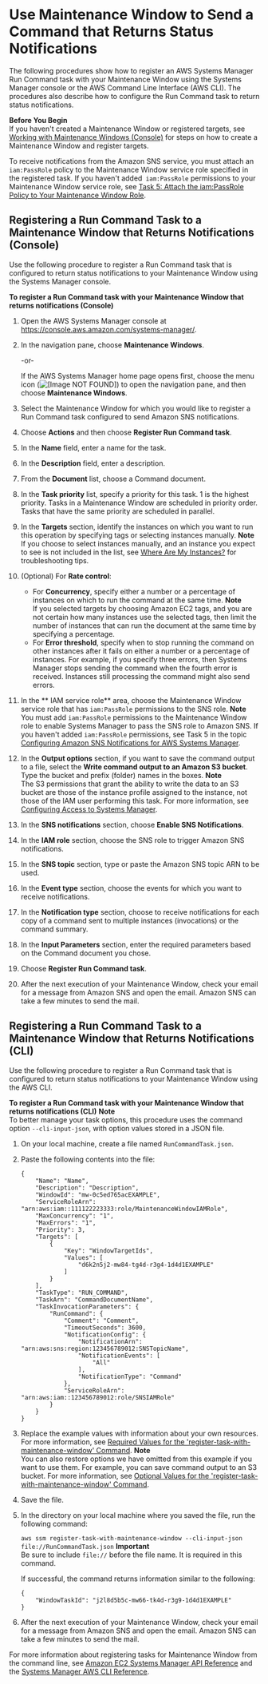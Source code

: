 # Use Maintenance Window to Send a Command that Returns Status Notifications<a name="monitoring-sns-mw-register"></a>

The following procedures show how to register an AWS Systems Manager Run Command task with your Maintenance Window using the Systems Manager console or the AWS Command Line Interface \(AWS CLI\)\. The procedures also describe how to configure the Run Command task to return status notifications\.

**Before You Begin**  
If you haven't created a Maintenance Window or registered targets, see [Working with Maintenance Windows \(Console\)](https://docs.aws.amazon.com/systems-manager/latest/userguide/sysman-maintenance-working.html) for steps on how to create a Maintenance Window and register targets\.

To receive notifications from the Amazon SNS service, you must attach an `iam:PassRole` policy to the Maintenance Window service role specified in the registered task\. If you haven't added` iam:PassRole` permissions to your Maintenance Window service role, see [Task 5: Attach the iam:PassRole Policy to Your Maintenance Window Role](https://docs.aws.amazon.com/systems-manager/latest/userguide/monitoring-sns-notifications.html#monitoring-sns-passpolicy-mw)\. 

## Registering a Run Command Task to a Maintenance Window that Returns Notifications \(Console\)<a name="monitoring-sns-mw-register-console"></a>

Use the following procedure to register a Run Command task that is configured to return status notifications to your Maintenance Window using the Systems Manager console\.

**To register a Run Command task with your Maintenance Window that returns notifications \(Console\)**

1. Open the AWS Systems Manager console at [https://console\.aws\.amazon\.com/systems\-manager/](https://console.aws.amazon.com/systems-manager/)\.

1. In the navigation pane, choose **Maintenance Windows**\.

   \-or\-

   If the AWS Systems Manager home page opens first, choose the menu icon \(![\[Image NOT FOUND\]](http://docs.aws.amazon.com/systems-manager/latest/userguide/images/menu-icon-small.png)\) to open the navigation pane, and then choose **Maintenance Windows**\.

1. Select the Maintenance Window for which you would like to register a Run Command task configured to send Amazon SNS notifications\.

1. Choose **Actions** and then choose **Register Run Command task**\.

1. In the **Name** field, enter a name for the task\.

1. In the **Description** field, enter a description\.

1. From the **Document** list, choose a Command document\.

1. In the **Task priority** list, specify a priority for this task\. 1 is the highest priority\. Tasks in a Maintenance Window are scheduled in priority order\. Tasks that have the same priority are scheduled in parallel\.

1. In the **Targets** section, identify the instances on which you want to run this operation by specifying tags or selecting instances manually\.
**Note**  
If you choose to select instances manually, and an instance you expect to see is not included in the list, see [Where Are My Instances?](troubleshooting-remote-commands.md#where-are-instances) for troubleshooting tips\.

1. \(Optional\) For **Rate control**:
   + For **Concurrency**, specify either a number or a percentage of instances on which to run the command at the same time\.
**Note**  
If you selected targets by choosing Amazon EC2 tags, and you are not certain how many instances use the selected tags, then limit the number of instances that can run the document at the same time by specifying a percentage\.
   + For **Error threshold**, specify when to stop running the command on other instances after it fails on either a number or a percentage of instances\. For example, if you specify three errors, then Systems Manager stops sending the command when the fourth error is received\. Instances still processing the command might also send errors\.

1. In the ** IAM service role** area, choose the Maintenance Window service role that has `iam:PassRole` permissions to the SNS role\.
**Note**  
You must add `iam:PassRole` permissions to the Maintenance Window role to enable Systems Manager to pass the SNS role to Amazon SNS\. If you haven't added `iam:PassRole` permissions, see Task 5 in the topic [Configuring Amazon SNS Notifications for AWS Systems Manager](https://docs.aws.amazon.com/systems-manager/latest/userguide/monitoring-sns-notifications.html)\.

1. In the **Output options** section, if you want to save the command output to a file, select the **Write command output to an Amazon S3 bucket**\. Type the bucket and prefix \(folder\) names in the boxes\.
**Note**  
The S3 permissions that grant the ability to write the data to an S3 bucket are those of the instance profile assigned to the instance, not those of the IAM user performing this task\. For more information, see [Configuring Access to Systems Manager](systems-manager-access.md)\. 

1. In the **SNS notifications** section, choose **Enable SNS Notifications**\.

1. In the **IAM role** section, choose the SNS role to trigger Amazon SNS notifications\.

1. In the **SNS topic** section, type or paste the Amazon SNS topic ARN to be used\.

1. In the **Event type** section, choose the events for which you want to receive notifications\.

1. In the **Notification type** section, choose to receive notifications for each copy of a command sent to multiple instances \(invocations\) or the command summary\.

1. In the **Input Parameters** section, enter the required parameters based on the Command document you chose\.

1. Choose **Register Run Command task**\.

1. After the next execution of your Maintenance Window, check your email for a message from Amazon SNS and open the email\. Amazon SNS can take a few minutes to send the mail\.

## Registering a Run Command Task to a Maintenance Window that Returns Notifications \(CLI\)<a name="monitoring-sns-mw-register-cli"></a>

Use the following procedure to register a Run Command task that is configured to return status notifications to your Maintenance Window using the AWS CLI\.

**To register a Run Command task with your Maintenance Window that returns notifications \(CLI\)**
**Note**  
To better manage your task options, this procedure uses the command option `--cli-input-json`, with option values stored in a JSON file\.

1. On your local machine, create a file named `RunCommandTask.json`\.

1. Paste the following contents into the file:

   ```
   {
       "Name": "Name",
       "Description": "Description",
       "WindowId": "mw-0c5ed765acEXAMPLE",
       "ServiceRoleArn": "arn:aws:iam::111122223333:role/MaintenanceWindowIAMRole",
       "MaxConcurrency": "1",
       "MaxErrors": "1",
       "Priority": 3,
       "Targets": [
           {
               "Key": "WindowTargetIds",
               "Values": [
                   "d6k2n5j2-mw84-tg4d-r3g4-1d4d1EXAMPLE"
               ]
           }
       ],
       "TaskType": "RUN_COMMAND",
       "TaskArn": "CommandDocumentName",
       "TaskInvocationParameters": {
           "RunCommand": {
               "Comment": "Comment",
               "TimeoutSeconds": 3600,
               "NotificationConfig": {
                   "NotificationArn": "arn:aws:sns:region:123456789012:SNSTopicName",
                   "NotificationEvents": [
                       "All"
                   ],
                   "NotificationType": "Command"
               },
               "ServiceRoleArn": "arn:aws:iam::123456789012:role/SNSIAMRole"
           }
       }
   }
   ```

1. Replace the example values with information about your own resources\. For more information, see [Required Values for the 'register\-task\-with\-maintenance\-window' Command](https://docs.aws.amazon.com/cli/latest/reference/ssm/register-task-with-maintenance-window.html)\.
**Note**  
You can also restore options we have omitted from this example if you want to use them\. For example, you can save command output to an S3 bucket\. For more information, see [Optional Values for the 'register\-task\-with\-maintenance\-window' Command](https://docs.aws.amazon.com/cli/latest/reference/ssm/register-task-with-maintenance-window.html)\.

1. Save the file\.

1. In the directory on your local machine where you saved the file, run the following command:

   `aws ssm register-task-with-maintenance-window --cli-input-json file://RunCommandTask.json`
**Important**  
Be sure to include `file://` before the file name\. It is required in this command\.

   If successful, the command returns information similar to the following:

   ```
   {
       "WindowTaskId": "j2l8d5b5c-mw66-tk4d-r3g9-1d4d1EXAMPLE"
   }
   ```

1. After the next execution of your Maintenance Window, check your email for a message from Amazon SNS and open the email\. Amazon SNS can take a few minutes to send the mail\.

For more information about registering tasks for Maintenance Window from the command line, see [Amazon EC2 Systems Manager API Reference](https://docs.aws.amazon.com/ssm/latest/APIReference/) and the [Systems Manager AWS CLI Reference](https://docs.aws.amazon.com/cli/latest/reference/ssm/index.html)\.